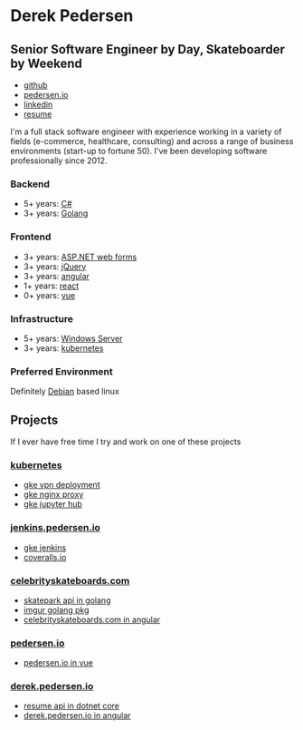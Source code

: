 # Derek Pedersen 

## **Senior Software Engineer** by Day, Skateboarder by Weekend ##

- [github](https://www.github.com/derekpedersen) 
- [pedersen.io](https://www.pedersen.io) 
- [linkedin](https://www.linkedin.com/in/derek-pedersen-67105415/)
- <a href="https://derek.pedersen.io/api/resume/download" target="_blank">resume</a>

I'm a full stack software engineer with experience working in a variety of fields (e-commerce, healthcare, consulting) and across a range of business environments (start-up to fortune 50). I've been developing software professionally since 2012.

### Backend ###

- 5+ years: [C#](https://docs.microsoft.com/en-us/dotnet/csharp/)
- 3+ years: [Golang](https://golang.org/)

### Frontend ###

- 3+ years: [ASP.NET web forms](https://www.asp.net/web-forms)
- 3+ years: [jQuery](https://jquery.com/)
- 3+ years: [angular](https://angular.io/)
- 1+ years: [react](https://reactjs.org/)
- 0+ years: [vue](https://vuejs.org/)

### Infrastructure ###

- 5+ years: [Windows Server](https://en.wikipedia.org/wiki/Windows_Server)
- 3+ years: [kubernetes](https://kubernetes.io/)

### Preferred Environment ###

Definitely [Debian](https://www.debian.org/) based linux

## Projects ##

If I ever have free time I try and work on one of these projects

### [kubernetes](https://cloud.google.com/kubernetes-engine/) ###

- [gke vpn deployment](https://github.com/derekpedersen/gke-vpn)
- [gke nginx proxy](https://github.com/derekpedersen/gke-nginx-proxy)
- [gke jupyter hub](https://github.com/derekpedersen/gke-jupyter)

### [jenkins.pedersen.io](https://jenkins.pedersen.io) ###

- [gke jenkins](https://github.com/derekpedersen/gke-jenkins)
- [coveralls.io](https://coveralls.io/github/derekpedersen)

### [celebrityskateboards.com](https://celebrityskateboards.com) ###

- [skatepark api in golang](https://github.com/derekpedersen/skatepark-api-go)
- [imgur golang pkg](https://github.com/derekpedersen/imgur-go)
- [celebrityskateboards.com in angular](https://github.com/derekpedersen/celebrityskateboards-spa-angular)

### [pedersen.io](https://pedersen.io) ###

- [pedersen.io in vue](https://github.com/derekpedersen/pedersen.io-spa-vue)

### [derek.pedersen.io](https://pedersen.io) ###

- [resume api in dotnet core](https://github.com/derekpedersen/resume-api-dotnetcore)
- [derek.pedersen.io in angular](https://github.com/derekpedersen/derekpedersen.com-spa-angular)